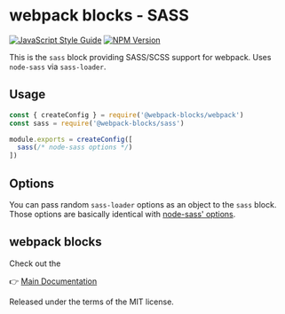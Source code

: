 # webpack blocks - SASS

[![JavaScript Style Guide](https://img.shields.io/badge/code%20style-standard-brightgreen.svg)](http://standardjs.com/)
[![NPM Version](https://img.shields.io/npm/v/@webpack-blocks/sass.svg)](https://www.npmjs.com/package/@webpack-blocks/sass)

This is the `sass` block providing SASS/SCSS support for webpack. Uses `node-sass` via `sass-loader`.


## Usage

```js
const { createConfig } = require('@webpack-blocks/webpack')
const sass = require('@webpack-blocks/sass')

module.exports = createConfig([
  sass(/* node-sass options */)
])
```

## Options

You can pass random `sass-loader` options as an object to the `sass` block. Those options are basically identical with [node-sass' options](https://github.com/sass/node-sass#options).


## webpack blocks

Check out the

👉 [Main Documentation](https://github.com/andywer/webpack-blocks)

Released under the terms of the MIT license.
